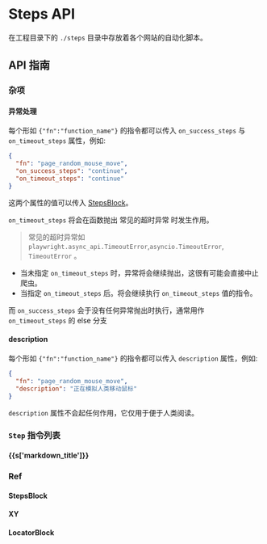 <script setup>
import { data as schema_str } from './steps_api.data.ts'
</script>

# Steps API

在工程目录下的 `./steps` 目录中存放着各个网站的自动化脚本。

## API 指南

### 杂项

#### 异常处理

每个形如 `{"fn":"function_name"}` 的指令都可以传入 `on_success_steps` 与 `on_timeout_steps` 属性，例如:

```json
{
  "fn": "page_random_mouse_move",
  "on_success_steps": "continue",
  "on_timeout_steps": "continue"
}
```

这两个属性的值可以传入 [StepsBlock](#stepsblock)。

`on_timeout_steps` 将会在函数抛出 常见的超时异常 时发生作用。

> 常见的超时异常如 `playwright.async_api.TimeoutError`,`asyncio.TimeoutError`, `TimeoutError` 。

- 当未指定 `on_timeout_steps` 时，异常将会继续抛出，这很有可能会直接中止爬虫。
- 当指定 `on_timeout_steps` 后。将会继续执行 `on_timeout_steps` 值的指令。

而 `on_success_steps` 会于没有任何异常抛出时执行，通常用作 `on_timeout_steps` 的 else 分支

#### description

每个形如 `{"fn":"function_name"}` 的指令都可以传入 `description` 属性，例如:

```json
{
  "fn": "page_random_mouse_move",
  "description": "正在模拟人类移动鼠标"
}
```

`description` 属性不会起任何作用，它仅用于便于人类阅读。

### `Step` 指令列表

<div v-for="s in JSON.parse(schema_str)['__api_list__']">
<h4 :id="s['markdown_title']">{{s['markdown_title']}}</h4>
<div v-html="s['markdown_html']" />
</div>

### Ref

#### StepsBlock

#### XY

#### LocatorBlock
